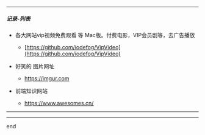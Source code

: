 

---

##### 记录-列表

- 各大网站vip视频免费观看 等 Mac版。付费电影，VIP会员剧等，去广告播放
  - [https://github.com/iodefog/VipVideo](https://github.com/iodefog/VipVideo)


- 好笑的 图片网址
  - https://imgur.com

- 前端知识网站
  - https://www.awesomes.cn/

---

---

end

